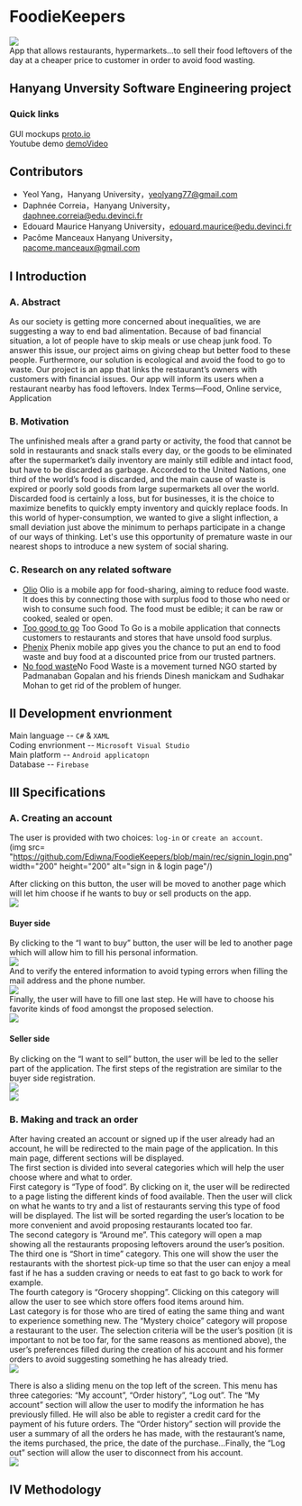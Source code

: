 # FoodieKeepers
![](https://github.com/Ediwna/FoodieKeepers/blob/main/rec/wasteFood.jpg)  
App that allows restaurants, hypermarkets...to sell their food leftovers of the day at a cheaper price to customer in order to avoid food wasting.

## Hanyang Unversity Software Engineering project
### Quick links
GUI mockups [proto.io](https://pr.to/UODON0/) <br>
Youtube demo [demoVideo](https://youtu.be/zZdBhHHDMr8)

## Contributors
* Yeol Yang，Hanyang University，yeolyang77@gmail.com  
* Daphnée Correia，Hanyang University，daphnee.correia@edu.devinci.fr  
* Edouard Maurice Hanyang University，edouard.maurice@edu.devinci.fr  
* Pacôme Manceaux Hanyang University，pacome.manceaux@gmail.com  

## I Introduction
### A. Abstract
As our society is getting more concerned about inequalities, we are suggesting a way to end bad alimentation. Because of bad financial situation, a lot of people have to skip meals or use cheap junk food. To answer this issue, our project aims on giving cheap but better food to these people. Furthermore, our solution is ecological and avoid the food to go to waste. Our project is an app that links the restaurant’s owners with customers with financial issues. Our app will inform its users when a restaurant nearby has food leftovers. Index Terms—Food, Online service, Application  <br>

### B. Motivation
The unfinished meals after a grand party or activity, the food that cannot be sold in restaurants and snack stalls every day, or the goods to be eliminated after the supermarket’s daily inventory are mainly still edible and intact food, but have to be discarded as garbage. Accorded to the United Nations, one third of the world’s food is discarded, and the main cause of waste is expired or poorly sold goods from large supermarkets all over the world. Discarded food is certainly a loss, but for businesses, it is the choice to maximize benefits to quickly empty inventory and quickly replace foods. In this world of hyper-consumption, we wanted to give a slight inflection, a small deviation just above the minimum to perhaps participate in a change of our ways of thinking. Let's use this opportunity of premature waste in our nearest shops to introduce a new system of social sharing.

### C. Research on any related software
  * [Olio](https://olioex.com/) Olio is a mobile app for food-sharing, aiming to reduce food waste. It does this by connecting those with surplus food to those who need or wish to consume such food. The food must be edible; it can be raw or cooked, sealed or open. <br>
  * [Too good to go](https://toogoodtogo.org/en) Too Good To Go is a mobile application that connects customers to restaurants and stores that have unsold food surplus. <br>
  * [Phenix](https://phenixbyonthelist.com/zh/) Phenix mobile app gives you the chance to put an end to food waste and buy food at a discounted price from our trusted partners. <br>
  * [No food waste](https://nofoodwaste.org/)No Food Waste is a movement turned NGO started by Padmanaban Gopalan and his friends Dinesh manickam and Sudhakar Mohan to get rid of the problem of hunger. <br>

## II Development envrionment 
Main language -- `C#` & `XAML` <br>
Coding envrionment -- `Microsoft Visual Studio` <br>
Main platform -- `Android applicatopn` <br>
Database -- `Firebase` <br>

## III Specifications
### A. Creating an account
The user is provided with two choices: `log-in` or `create an account`.  <br>
(img src= "https://github.com/Ediwna/FoodieKeepers/blob/main/rec/signin_login.png" width="200" height="200" alt="sign in & login page"/)

After clicking on this button, the user will be moved to another page which will let him choose if he wants to buy or sell products on the app. <br>
![](https://github.com/Ediwna/FoodieKeepers/blob/main/rec/buyer_seller.png)

#### Buyer side
By clicking to the “I want to buy” button, the user will be led to another page which will allow him to fill his personal information. <br>
![](https://github.com/Ediwna/FoodieKeepers/blob/main/rec/buyer_fill_info.png) <br>
And to verify the entered information to avoid typing errors when filling the mail address and the phone number. <br>
![](https://github.com/Ediwna/FoodieKeepers/blob/main/rec/buyer_verification.png)<br>
Finally, the user will have to fill one last step. He will have to choose his favorite kinds of food amongst the proposed selection. <br>
![](https://github.com/Ediwna/FoodieKeepers/blob/main/rec/buyer_select.png)

#### Seller side
By clicking on the “I want to sell” button, the user will be led to the seller part of the application. The first steps of the registration are similar to the buyer side registration. <br>
![](https://github.com/Ediwna/FoodieKeepers/blob/main/rec/seller_fill_info.png)<br>
![](https://github.com/Ediwna/FoodieKeepers/blob/main/rec/seller_fill_info2.png)

### B. Making and track an order
After having created an account or signed up if the user already had an account, he will be redirected to the main page of the application. In this main page, different sections will be displayed. <br>
The first section is divided into several categories which will help the user choose where and what to order. <br>
First category is “Type of food”. By clicking on it, the user will be redirected to a page listing the different kinds of food available. Then the user will click on what he wants to try and a list of restaurants serving this type of food will be displayed. The list will be sorted regarding the user’s location to be more convenient and avoid proposing restaurants located too far. <br>
The second category is “Around me”. This category will open a map showing all the restaurants proposing leftovers around the user’s position.<br>
The third one is “Short in time” category. This one will show the user the restaurants with the shortest pick-up time so that the user can enjoy a meal fast if he has a sudden craving or needs to eat fast to go back to work for example.<br>
The fourth category is “Grocery shopping”. Clicking on this category will allow the user to see which store offers food items around him. <br>
Last category is for those who are tired of eating the same thing and want to experience something new. The “Mystery choice” category will propose a restaurant to the user. The selection criteria will be the user’s position (it is important to not be too far, for the same reasons as mentioned above), the user’s preferences filled during the creation of his account and his former orders to avoid suggesting something he has already tried. <br>
![](https://github.com/Ediwna/FoodieKeepers/blob/main/rec/category.png) <br>

There is also a sliding menu on the top left of the screen. This menu has three categories: “My account”, “Order history”, “Log out”.
The “My account” section will allow the user to modify the information he has previously filled. He will also be able to register a credit card for the payment of his future orders. The “Order history” section will provide the user a summary of all the orders he has made, with the restaurant’s name, the items purchased, the price, the date of the purchase…Finally, the “Log out” section will allow the user to disconnect from his account.<br>
![](https://github.com/Ediwna/FoodieKeepers/blob/main/rec/account.png) <br>

## IV Methodology

